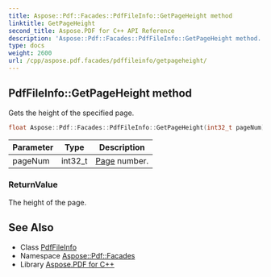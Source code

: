 ```yaml
---
title: Aspose::Pdf::Facades::PdfFileInfo::GetPageHeight method
linktitle: GetPageHeight
second_title: Aspose.PDF for C++ API Reference
description: 'Aspose::Pdf::Facades::PdfFileInfo::GetPageHeight method. Gets the height of the specified page in C++.'
type: docs
weight: 2600
url: /cpp/aspose.pdf.facades/pdffileinfo/getpageheight/
---
```

## PdfFileInfo::GetPageHeight method


Gets the height of the specified page.

```cpp
float Aspose::Pdf::Facades::PdfFileInfo::GetPageHeight(int32_t pageNum)
```


| Parameter | Type | Description |
| --- | --- | --- |
| pageNum | int32_t | [Page](../../../aspose.pdf/page/) number. |

### ReturnValue

The height of the page.

## See Also

* Class [PdfFileInfo](../)
* Namespace [Aspose::Pdf::Facades](../../)
* Library [Aspose.PDF for C++](../../../)
